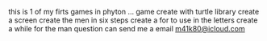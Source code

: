 this is 1 of my firts games in phyton ...
game create with turtle library
create a screen
create the men in six steps
create a for to use in the letters
create a while for the man 
question can send me a email m41k80@icloud.com
